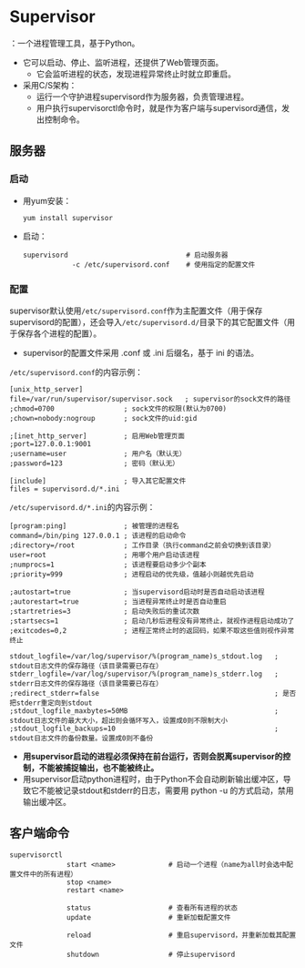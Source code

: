 # Supervisor

：一个进程管理工具，基于Python。
- 它可以启动、停止、监听进程，还提供了Web管理页面。
  - 它会监听进程的状态，发现进程异常终止时就立即重启。
- 采用C/S架构：
  - 运行一个守护进程supervisord作为服务器，负责管理进程。
  - 用户执行supervisorctl命令时，就是作为客户端与supervisord通信，发出控制命令。

## 服务器

### 启动

- 用yum安装：
    ```shell
    yum install supervisor
    ```
- 启动：
    ```shell
    supervisord                             # 启动服务器
                -c /etc/supervisord.conf	# 使用指定的配置文件
    ```

### 配置

supervisor默认使用`/etc/supervisord.conf`作为主配置文件（用于保存supervisord的配置），还会导入`/etc/supervisord.d/`目录下的其它配置文件（用于保存各个进程的配置）。
- supervisor的配置文件采用 .conf 或 .ini 后缀名，基于 ini 的语法。

`/etc/supervisord.conf`的内容示例：
```
[unix_http_server]
file=/var/run/supervisor/supervisor.sock   ; supervisor的sock文件的路径
;chmod=0700                 ; sock文件的权限(默认为0700)
;chown=nobody:nogroup       ; sock文件的uid:gid

;[inet_http_server]         ; 启用Web管理页面
;port=127.0.0.1:9001
;username=user              ; 用户名（默认无）
;password=123               ; 密码（默认无）

[include]                   ; 导入其它配置文件
files = supervisord.d/*.ini
```

`/etc/supervisord.d/*.ini`的内容示例：
```
[program:ping]              ; 被管理的进程名
command=/bin/ping 127.0.0.1 ; 该进程的启动命令
;directory=/root            ; 工作目录（执行command之前会切换到该目录）
user=root                   ; 用哪个用户启动该进程
;numprocs=1                 ; 该进程要启动多少个副本
;priority=999               ; 进程启动的优先级，值越小则越优先启动

;autostart=true             ; 当supervisord启动时是否自动启动该进程
;autorestart=true           ; 当进程异常终止时是否自动重启
;startretries=3             ; 启动失败后的重试次数
;startsecs=1                ; 启动几秒后进程没有异常终止，就视作进程启动成功了
;exitcodes=0,2              ; 进程正常终止时的返回码，如果不取这些值则视作异常终止

stdout_logfile=/var/log/supervisor/%(program_name)s_stdout.log   ; stdout日志文件的保存路径（该目录需要已存在）
stderr_logfile=/var/log/supervisor/%(program_name)s_stderr.log   ; stderr日志文件的保存路径（该目录需要已存在）
;redirect_stderr=false                                           ; 是否把stderr重定向到stdout
;stdout_logfile_maxbytes=50MB                                    ; stdout日志文件的最大大小，超出则会循环写入，设置成0则不限制大小
;stdout_logfile_backups=10                                       ; stdout日志文件的备份数量。设置成0则不备份
```
- **用supervisor启动的进程必须保持在前台运行，否则会脱离supervisor的控制，不能被捕捉输出，也不能被终止。**
- 用supervisor启动python进程时，由于Python不会自动刷新输出缓冲区，导致它不能被记录stdout和stderr的日志，需要用 python -u 的方式启动，禁用输出缓冲区。

## 客户端命令

```shell
supervisorctl
              start <name>             # 启动一个进程（name为all时会选中配置文件中的所有进程）
              stop <name>
              restart <name>

              status                   # 查看所有进程的状态
              update                   # 重新加载配置文件

              reload                   # 重启supervisord，并重新加载其配置文件
              shutdown                 # 停止supervisord
```
